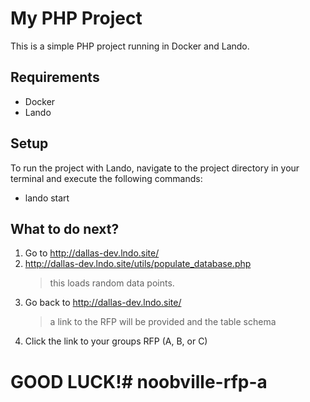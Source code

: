 # My PHP Project

This is a simple PHP project running in Docker and Lando.

## Requirements
- Docker
- Lando

## Setup
To run the project with Lando, navigate to the project directory in your terminal and execute the following commands:

- lando start

## What to do next?
1. Go to http://dallas-dev.lndo.site/
2. http://dallas-dev.lndo.site/utils/populate_database.php 
   > this loads random data points.
3. Go back to http://dallas-dev.lndo.site/
   > a link to the RFP will be provided and the table schema
4. Click the link to your groups RFP (A, B, or C)

# GOOD LUCK!# noobville-rfp-a
